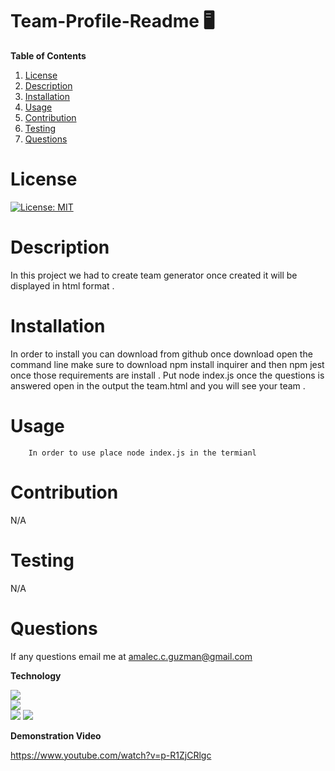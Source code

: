 # Team-Profile-Readme  :desktop_computer: 

                       

**Table of Contents**
1. [License](#license)
2. [Description](#description)
3. [Installation](#installation) 
4. [Usage](#usage)  
5. [Contribution](#contribution)
6. [Testing](#testing) 
7. [Questions](#questions)  


# **License** 

[![License: MIT](https://img.shields.io/badge/License-MIT-yellow.svg)](https://opensource.org/licenses/MIT)

# **Description** 

  In this project we had to create team generator once created it will be displayed in html format . 

# **Installation** 
  
  In order to install you can download from github once download open the command line make sure 
  to download npm install inquirer and then npm jest once those requirements are install . Put 
  node index.js once the questions is answered open in the output the team.html and you will see your 
  team .


# **Usage** 
        In order to use place node index.js in the termianl 


# **Contribution** 

N/A 

# **Testing** 

N/A 

# **Questions** 

If any questions email me at amalec.c.guzman@gmail.com 

**Technology**  

[<img src ="https://img.shields.io/badge/node.js%20-css-red">](<Links>)  
[<img src ="https://img.shields.io/badge/javascript-html-red">](<Links>)  
[<img src ="https://img.shields.io/badge/npm-inquirer-green">](<Links>) 
[<img src ="https://img.shields.io/badge/npm-jest-green">](<Links>) 



**Demonstration Video** 

https://www.youtube.com/watch?v=p-R1ZjCRlgc 